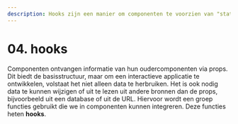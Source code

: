 ```yaml
---
description: Hooks zijn een manier om componenten te voorzien van "stateful logic".
---
```


# 04. hooks

Componenten ontvangen informatie van hun oudercomponenten via props. Dit biedt de basisstructuur, maar om een interactieve applicatie te ontwikkelen, volstaat het niet alleen data te herbruiken. Het is ook nodig data te kunnen wijzigen of uit te lezen uit andere bronnen dan de props, bijvoorbeeld uit een database of uit de URL. Hiervoor wordt een groep functies gebruikt die we in componenten kunnen integreren. Deze functies heten **hooks**.
